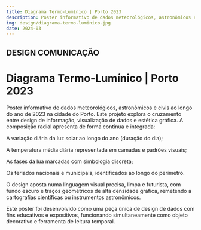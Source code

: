 ```yaml
---
title: Diagrama Termo-Lumínico | Porto 2023
description: Poster informativo de dados meteorológicos, astronômicos e civis ao longo do ano de 2023 na cidade do Porto.
img: design/diagrama-termo-luminico.jpg
date: 2024-03
---
```

## DESIGN COMUNICAÇÃO

# Diagrama Termo-Lumínico | Porto 2023

Poster informativo de dados meteorológicos, astronômicos e civis ao longo do ano de 2023 na cidade do Porto.
Este projeto explora o cruzamento entre design de informação, visualização de dados e estética gráfica. A composição radial apresenta de forma contínua e integrada:

A variação diária da luz solar ao longo do ano (duração do dia);

A temperatura média diária representada em camadas e padrões visuais;

As fases da lua marcadas com simbologia discreta;

Os feriados nacionais e municipais, identificados ao longo do perímetro.

O design aposta numa linguagem visual precisa, limpa e futurista, com fundo escuro e traços geométricos de alta densidade gráfica, remetendo a cartografias científicas ou instrumentos astronômicos.

Este pôster foi desenvolvido como uma peça única de design de dados com fins educativos e expositivos, funcionando simultaneamente como objeto decorativo e ferramenta de leitura temporal.
